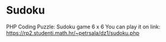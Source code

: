 # Sudoku
PHP Coding Puzzle: Sudoku game 6 x 6 
You can play it on link: https://rp2.studenti.math.hr/~petrsala/dz1/sudoku.php
